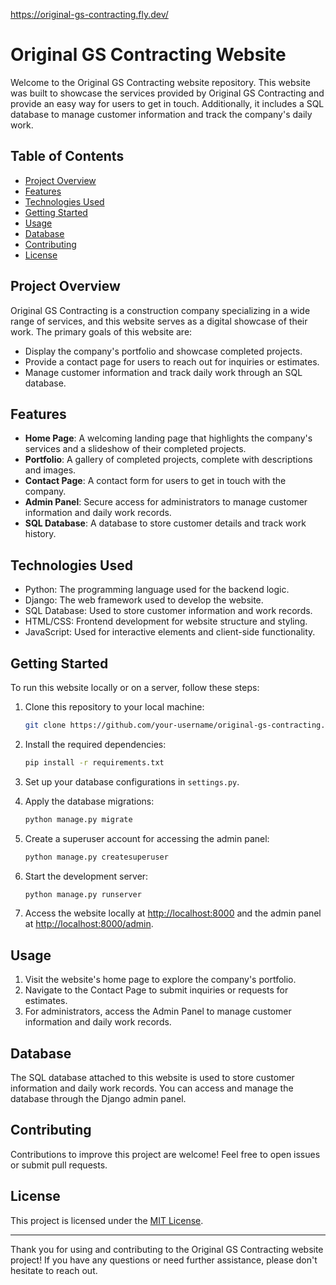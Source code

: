 
https://original-gs-contracting.fly.dev/

# Original GS Contracting Website

Welcome to the Original GS Contracting website repository. This website was built to showcase the services provided by Original GS Contracting and provide an easy way for users to get in touch. Additionally, it includes a SQL database to manage customer information and track the company's daily work.

## Table of Contents

- [Project Overview](#project-overview)
- [Features](#features)
- [Technologies Used](#technologies-used)
- [Getting Started](#getting-started)
- [Usage](#usage)
- [Database](#database)
- [Contributing](#contributing)
- [License](#license)

## Project Overview

Original GS Contracting is a construction company specializing in a wide range of services, and this website serves as a digital showcase of their work. The primary goals of this website are:

- Display the company's portfolio and showcase completed projects.
- Provide a contact page for users to reach out for inquiries or estimates.
- Manage customer information and track daily work through an SQL database.

## Features

- **Home Page**: A welcoming landing page that highlights the company's services and a slideshow of their completed projects.
- **Portfolio**: A gallery of completed projects, complete with descriptions and images.
- **Contact Page**: A contact form for users to get in touch with the company.
- **Admin Panel**: Secure access for administrators to manage customer information and daily work records.
- **SQL Database**: A database to store customer details and track work history.

## Technologies Used

- Python: The programming language used for the backend logic.
- Django: The web framework used to develop the website.
- SQL Database: Used to store customer information and work records.
- HTML/CSS: Frontend development for website structure and styling.
- JavaScript: Used for interactive elements and client-side functionality.

## Getting Started

To run this website locally or on a server, follow these steps:

1. Clone this repository to your local machine:

   ```bash
   git clone https://github.com/your-username/original-gs-contracting.git
   ```

2. Install the required dependencies:

   ```bash
   pip install -r requirements.txt
   ```

3. Set up your database configurations in `settings.py`.

4. Apply the database migrations:

   ```bash
   python manage.py migrate
   ```

5. Create a superuser account for accessing the admin panel:

   ```bash
   python manage.py createsuperuser
   ```

6. Start the development server:

   ```bash
   python manage.py runserver
   ```

7. Access the website locally at [http://localhost:8000](http://localhost:8000) and the admin panel at [http://localhost:8000/admin](http://localhost:8000/admin).

## Usage

1. Visit the website's home page to explore the company's portfolio.
2. Navigate to the Contact Page to submit inquiries or requests for estimates.
3. For administrators, access the Admin Panel to manage customer information and daily work records.

## Database

The SQL database attached to this website is used to store customer information and daily work records. You can access and manage the database through the Django admin panel.

## Contributing

Contributions to improve this project are welcome! Feel free to open issues or submit pull requests.

## License

This project is licensed under the [MIT License](LICENSE).

---

Thank you for using and contributing to the Original GS Contracting website project! If you have any questions or need further assistance, please don't hesitate to reach out.
